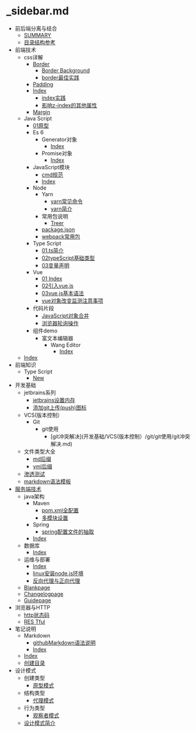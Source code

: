 # _sidebar.md

- 前后端分离与结合
  * [SUMMARY](前后端分离与结合/SUMMARY.md)
  * [目录结构参考](前后端分离与结合/目录结构参考.md)
- 前端技术
  - css详解
    - [Border](前端技术/css详解/border/border.md)
      * [Border Background](前端技术/css详解/border/border_background.md)
      * [border最佳实践](前端技术/css详解/border/border最佳实践.md)
    - [Padding](前端技术/css详解/padding/padding.md)
    - [Index](前端技术/css详解/z-index/z-index.md)
      * [index实践](前端技术/css详解/z-index/z-index实践.md)
      * [影响z-index的其他属性](前端技术/css详解/z-index/影响z-index的其他属性.md)
    * [Margin](前端技术/css详解/margin.md)
  - Java Script
    - [01原型](前端技术/JavaScript/01原型/01原型.md)
    - Es 6
      - Generator对象
        * [Index](前端技术/JavaScript/es6/Generator对象/index.md)
      - Promise对象
        * [Index](前端技术/JavaScript/es6/Promise对象/index.md)
    - JavaScript模块
      * [cmd规范](前端技术/JavaScript/JavaScript模块/cmd规范.md)
      * [Index](前端技术/JavaScript/JavaScript模块/index.md)
    - Node
      - Yarn
        * [yarn常见命令](前端技术/JavaScript/node/yarn/yarn常见命令.md)
        * [yarn简介](前端技术/JavaScript/node/yarn/yarn简介.md)
      - 常用包说明
        * [Treer](前端技术/JavaScript/node/常用包说明/treer.md)
      * [package.json](前端技术/JavaScript/node/package.json.md)
      * [webpack常用包](前端技术/JavaScript/node/webpack常用包.md)
    - Type Script
      * [01.ts简介](前端技术/JavaScript/typeScript/01.ts简介.md)
      * [02typeScript基础类型](前端技术/JavaScript/typeScript/02typeScript基础类型.md)
      * [03变量声明](前端技术/JavaScript/typeScript/03变量声明.md)
    - Vue
      * [01 Index](前端技术/JavaScript/vue/01index.md)
      * [02引入vue.js](前端技术/JavaScript/vue/02引入vue.js.md)
      * [03vue.js基本语法](前端技术/JavaScript/vue/03vue.js基本语法.md)
      * [vue对象改变监测注意事项](前端技术/JavaScript/vue/vue对象改变监测注意事项.md)
    - 代码片段
      - [JavaScript对象合并](前端技术/JavaScript/代码片段/JavaScript对象合并/readme.md)
      * [浏览器轮询操作](前端技术/JavaScript/代码片段/浏览器轮询操作.md)
    - 组件demo
      - 富文本编辑器
        - Wang Editor
          * [Index](前端技术/JavaScript/组件demo/富文本编辑器/wangEditor/index.md)
  * [Index](前端技术/index.md)
- 前端知识
  - Type Script
    * [New](前端知识/TypeScript/new.md)
- 开发基础
  - jetbrains系列
    * [jetbrains设置内存](开发基础/jetbrains系列/jetbrains设置内存.md)
    * [添加git上传(push)图标](开发基础/jetbrains系列/添加git上传(push)图标.md)
  - VCS(版本控制）
    - Git
      - git使用
        * [git冲突解决](开发基础/VCS(版本控制）/git/git使用/git冲突解决.md)
  - 文件类型大全
    * [md后缀](开发基础/文件类型大全/md后缀.md)
    * [yml后缀](开发基础/文件类型大全/yml后缀.md)
  - [渗透测试](开发基础/渗透测试/渗透测试.md)
  * [markdown语法模板](开发基础/markdown语法模板.md)
- [服务端技术](服务端技术/README.md)
  - java架构
    - Maven
      * [pom.xml全配置](服务端技术/java架构/maven/pom.xml全配置.md)
      * [多模块设置](服务端技术/java架构/maven/多模块设置.md)
    - Spring
      * [spring配置文件的抽取](服务端技术/java架构/spring/spring配置文件的抽取.md)
    * [Index](服务端技术/java架构/index.md)
  - 数据库
    * [Index](服务端技术/数据库/index.md)
  - 运维与部署
    * [Index](服务端技术/运维与部署/index.md)
    * [linux安装node.js环境](服务端技术/运维与部署/linux安装node.js环境.md)
    * [反向代理与正向代理](服务端技术/运维与部署/反向代理与正向代理.md)
  * [Blankpage](服务端技术/blankpage.md)
  * [Changelogpage](服务端技术/changelogpage.md)
  * [Guidepage](服务端技术/guidepage.md)
- 浏览器与HTTP
  * [http状态码](浏览器与HTTP/http状态码.md)
  * [RES Tful](浏览器与HTTP/RESTful.md)
- 笔记说明
  - Markdown
    * [githubMarkdown语法说明](笔记说明/markdown/githubMarkdown语法说明.md)
    * [Index](笔记说明/markdown/index.md)
  * [Index](笔记说明/index.md)
  * [创建目录](笔记说明/创建目录.md)
- 设计模式
  - 创建类型
    * [原型模式](设计模式/创建类型/原型模式.md)
  - 结构类型
    * [代理模式](设计模式/结构类型/代理模式.md)
  - 行为类型
    * [观察者模式](设计模式/行为类型/观察者模式.md)
  * [设计模式简介](设计模式/设计模式简介.md)
